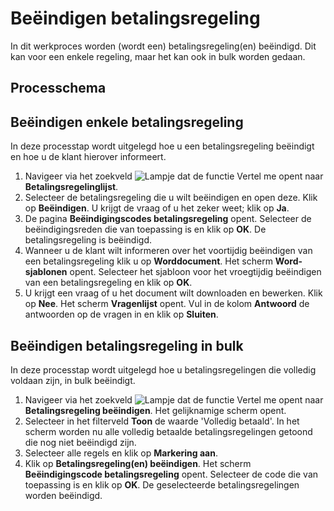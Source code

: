 # Beëindigen betalingsregeling

In dit werkproces worden (wordt een) betalingsregeling(en) beëindigd. Dit kan voor een enkele regeling, maar het kan ook in bulk worden gedaan.

## Processchema

## Beëindigen enkele betalingsregeling
In deze processtap wordt uitgelegd hoe u een betalingsregeling beëindigt en hoe u de klant hierover informeert. 

1. Navigeer via het zoekveld ![Lampje dat de functie Vertel me opent](https://docs.microsoft.com/nl-NL/dynamics365/business-central/media/ui-search/search_small.png "Vertel me wat u wilt doen") naar **Betalingsregelinglijst**. 
2. Selecteer de betalingsregeling die u wilt beëindigen en open deze. Klik op **Beëindigen**. U krijgt de vraag of u het zeker weet; klik op **Ja**.
3. De pagina **Beëindigingscodes betalingsregeling** opent. Selecteer de beëindigingsreden die van toepassing is en klik op **OK**. De betalingsregeling is beëindigd.
4. Wanneer u de klant wilt informeren over het voortijdig beëindigen van een betalingsregeling klik u op **Worddocument**. Het scherm **Word-sjablonen** opent. Selecteer het sjabloon voor het vroegtijdig beëindigen van een betalingsregeling en klik op **OK**. 
5. U krijgt een vraag of u het document wilt downloaden en bewerken. Klik op **Nee**. Het scherm **Vragenlijst** opent. Vul in de kolom **Antwoord** de antwoorden op de vragen in en klik op **Sluiten**.  

## Beëindigen betalingsregeling in bulk
In deze processtap wordt uitgelegd hoe u betalingsregelingen die volledig voldaan zijn, in bulk beëindigt. 

1. Navigeer via het zoekveld ![Lampje dat de functie Vertel me opent](https://docs.microsoft.com/nl-NL/dynamics365/business-central/media/ui-search/search_small.png "Vertel me wat u wilt doen") naar **Betalingsregeling beëindigen**. Het gelijknamige scherm opent. 
2. Selecteer in het filterveld **Toon** de waarde 'Volledig betaald'. In het scherm worden nu alle volledig betaalde betalingsregelingen getoond die nog niet beëindigd zijn. 
3. Selecteer alle regels en klik op **Markering aan**. 
4. Klik op **Betalingsregeling(en) beëindigen**. Het scherm **Beëindigingscode betalingsregeling** opent. Selecteer de code die van toepassing is en klik op **OK**. De geselecteerde betalingsregelingen worden beëindigd. 
<!--stackedit_data:
eyJoaXN0b3J5IjpbMTk5NDU0OTgxMywtMTYxNTkwNzMyOSw3MD
M5MDgxMjEsLTE1MzI1OTIxMzAsLTE5MTkyNzY0MDIsLTgxMDE2
OTY1MiwyMDU2NzIzMDQsMTk3ODE3MzI5MSw4OTk0MjE4MSwtNj
IxNTY5MjgzLC0yMDAyMTI0ODkxLDU2MTg3NTA5M119
-->